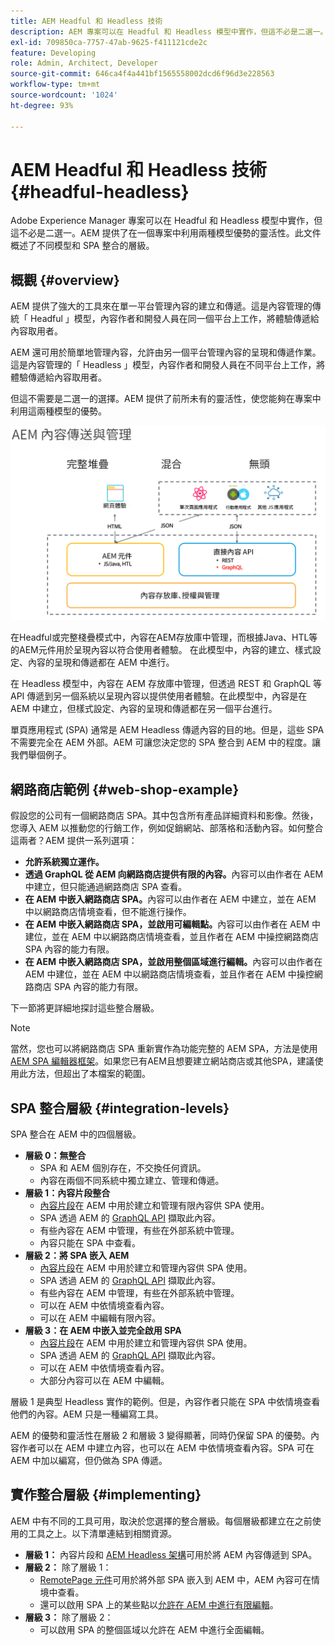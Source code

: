 ```yaml
---
title: AEM Headful 和 Headless 技術
description: AEM 專案可以在 Headful 和 Headless 模型中實作，但這不必是二選一。AEM 提供了在一個專案中利用兩種模型優勢的靈活性。
exl-id: 709850ca-7757-47ab-9625-f411121cde2c
feature: Developing
role: Admin, Architect, Developer
source-git-commit: 646ca4f4a441bf1565558002dcd6f96d3e228563
workflow-type: tm+mt
source-wordcount: '1024'
ht-degree: 93%

---
```


# AEM Headful 和 Headless 技術 {#headful-headless}

Adobe Experience Manager 專案可以在 Headful 和 Headless 模型中實作，但這不必是二選一。AEM 提供了在一個專案中利用兩種模型優勢的靈活性。此文件概述了不同模型和 SPA 整合的層級。

## 概觀 {#overview}

AEM 提供了強大的工具來在單一平台管理內容的建立和傳遞。這是內容管理的傳統「 Headful 」模型，內容作者和開發人員在同一個平台上工作，將體驗傳遞給內容取用者。

AEM 還可用於簡單地管理內容，允許由另一個平台管理內容的呈現和傳遞作業。這是內容管理的「 Headless 」模型，內容作者和開發人員在不同平台上工作，將體驗傳遞給內容取用者。

但這不需要是二選一的選擇。AEM 提供了前所未有的靈活性，使您能夠在專案中利用這兩種模型的優勢。

![AEM 實作模型](/help/headless/assets/aem-implementation-models.png)

在Headful或完整棧疊模式中，內容在AEM存放庫中管理，而根據Java、HTL等的AEM元件用於呈現內容以符合使用者體驗。 在此模型中，內容的建立、樣式設定、內容的呈現和傳遞都在 AEM 中進行。

在 Headless 模型中，內容在 AEM 存放庫中管理，但透過 REST 和 GraphQL 等 API 傳遞到另一個系統以呈現內容以提供使用者體驗。在此模型中，內容是在 AEM 中建立，但樣式設定、內容的呈現和傳遞都在另一個平台進行。

單頁應用程式 (SPA) 通常是 AEM Headless 傳遞內容的目的地。但是，這些 SPA 不需要完全在 AEM 外部。AEM 可讓您決定您的 SPA 整合到 AEM 中的程度。讓我們舉個例子。

## 網路商店範例 {#web-shop-example}

假設您的公司有一個網路商店 SPA。其中包含所有產品詳細資料和影像。然後，您導入 AEM 以推動您的行銷工作，例如促銷網站、部落格和活動內容。如何整合這兩者？AEM 提供一系列選項：

* **允許系統獨立運作。**
* **透過 GraphQL 從 AEM 向網路商店提供有限的內容。**&#x200B;內容可以由作者在 AEM 中建立，但只能通過網路商店 SPA 查看。
* **在 AEM 中嵌入網路商店 SPA。**&#x200B;內容可以由作者在 AEM 中建立，並在 AEM 中以網路商店情境查看，但不能進行操作。
* **在 AEM 中嵌入網路商店 SPA，並啟用可編輯點。**&#x200B;內容可以由作者在 AEM 中建位，並在 AEM 中以網路商店情境查看，並且作者在 AEM 中操控網路商店 SPA 內容的能力有限。
* **在 AEM 中嵌入網路商店 SPA，並啟用整個區域進行編輯。**&#x200B;內容可以由作者在 AEM 中建位，並在 AEM 中以網路商店情境查看，並且作者在 AEM 中操控網路商店 SPA 內容的能力有限。

下一節將更詳細地探討這些整合層級。

>[!NOTE]
>
>當然，您也可以將網路商店 SPA 重新實作為功能完整的 AEM SPA，方法是使用 [AEM SPA 編輯器框架](/help/implementing/developing/hybrid/introduction.md)。如果您已有AEM且想要建立網站商店或其他SPA，建議使用此方法，但超出了本檔案的範圍。

## SPA 整合層級 {#integration-levels}

SPA 整合在 AEM 中的四個層級。

* **層級 0：無整合**
   * SPA 和 AEM 個別存在，不交換任何資訊。
   * 內容在兩個不同系統中獨立建立、管理和傳遞。
* **層級 1：內容片段整合**
   * [內容片段](/help/sites-cloud/administering/content-fragments/overview.md)在 AEM 中用於建立和管理有限內容供 SPA 使用。
   * SPA 透過 AEM 的 [GraphQL API](/help/headless/graphql-api/content-fragments.md) 擷取此內容。
   * 有些內容在 AEM 中管理，有些在外部系統中管理。
   * 內容只能在 SPA 中查看。
* **層級 2：將 SPA 嵌入 AEM**
   * [內容片段](/help/sites-cloud/administering/content-fragments/overview.md)在 AEM 中用於建立和管理內容供 SPA 使用。
   * SPA 透過 AEM 的 [GraphQL API](/help/headless/graphql-api/content-fragments.md) 擷取此內容。
   * 有些內容在 AEM 中管理，有些在外部系統中管理。
   * 可以在 AEM 中依情境查看內容。
   * 可以在 AEM 中編輯有限內容。
* **層級 3：在 AEM 中嵌入並完全啟用 SPA**
   * [內容片段](/help/sites-cloud/administering/content-fragments/overview.md)在 AEM 中用於建立和管理內容供 SPA 使用。
   * SPA 透過 AEM 的 [GraphQL API](/help/headless/graphql-api/content-fragments.md) 擷取此內容。
   * 可以在 AEM 中依情境查看內容。
   * 大部分內容可以在 AEM 中編輯。

層級 1 是典型 Headless 實作的範例。但是，內容作者只能在 SPA 中依情境查看他們的內容。AEM 只是一種編寫工具。

AEM 的優勢和靈活性在層級 2 和層級 3 變得顯著，同時仍保留 SPA 的優勢。內容作者可以在 AEM 中建立內容，也可以在 AEM 中依情境查看內容。SPA 可在 AEM 中加以編寫，但仍做為 SPA 傳遞。

## 實作整合層級 {#implementing}

AEM 中有不同的工具可用，取決於您選擇的整合層級。每個層級都建立在之前使用的工具之上。以下清單連結到相關資源。

* **層級 1：** 內容片段和 [AEM Headless 架構](/help/headless/introduction.md)可用於將 AEM 內容傳遞到 SPA。
* **層級 2：** 除了層級 1：
   * [RemotePage 元件](/help/implementing/developing/hybrid/remote-page.md)可用於將外部 SPA 嵌入到 AEM 中，AEM 內容可在情境中查看。
   * 還可以啟用 SPA 上的某些點以[允許在 AEM 中進行有限編輯](/help/implementing/developing/hybrid/editing-external-spa.md)。
* **層級 3：** 除了層級 2：
   * 可以啟用 SPA 的整個區域以允許在 AEM 中進行全面編輯。
